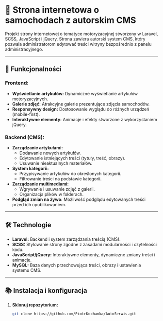 # 🚗 Strona internetowa o samochodach z autorskim CMS

Projekt strony internetowej o tematyce motoryzacyjnej stworzony w Laravel, SCSS, JavaScript i jQuery. Strona zawiera autorski system CMS, który pozwala administratorom edytować treści witryny bezpośrednio z panelu administracyjnego.

---

## 🚀 Funkcjonalności

### Frontend:
- **Wyświetlanie artykułów:** Dynamiczne wyświetlanie artykułów motoryzacyjnych.
- **Galerie zdjęć:** Atrakcyjne galerie prezentujące zdjęcia samochodów.
- **Responsywny design:** Dostosowanie wyglądu do różnych urządzeń (mobile-first).
- **Interaktywne elementy:** Animacje i efekty stworzone z wykorzystaniem jQuery.

### Backend (CMS):
- **Zarządzanie artykułami:**
  - Dodawanie nowych artykułów.
  - Edytowanie istniejących treści (tytuły, treść, obrazy).
  - Usuwanie nieaktualnych materiałów.
- **System kategorii:**
  - Przypisywanie artykułów do określonych kategorii.
  - Filtrowanie treści na podstawie kategorii.
- **Zarządzanie multimediami:**
  - Wgrywanie i usuwanie zdjęć z galerii.
  - Organizacja plików w folderach.
- **Podgląd zmian na żywo:** Możliwość podglądu edytowanych treści przed ich opublikowaniem.

---

## 🛠️ Technologie

- **Laravel:** Backend i system zarządzania treścią (CMS).
- **SCSS:** Stylowanie strony zgodne z zasadami modularności i czytelności kodu.
- **JavaScript/jQuery:** Interaktywne elementy, dynamiczne zmiany treści i animacje.
- **MySQL:** Baza danych przechowująca treści, obrazy i ustawienia systemu CMS.

---

## 📚 Instalacja i konfiguracja

1. **Sklonuj repozytorium:**
   ```bash
   git clone https://github.com/PiotrKochanka/AutoSerwis.git
